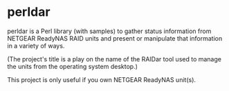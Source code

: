# perldar

perldar is a Perl library (with samples) to gather status information from NETGEAR ReadyNAS RAID units and present or manipulate that information in a variety of ways.

(The project's title is a play on the name of the RAIDar tool used to manage the units from the operating system desktop.)

This project is only useful if you own NETGEAR ReadyNAS unit(s).
